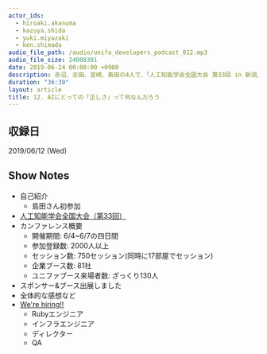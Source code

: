 ```yaml
---
actor_ids:
  - hiroaki.akanuma
  - kazuya.shida
  - yuki.miyazaki
  - ken.shimada
audio_file_path: /audio/unifa_developers_podcast_012.mp3
audio_file_size: 24008301
date: 2019-06-24 00:00:00 +0900
description: 赤沼、志田、宮崎、島田の4人で、「人工知能学会全国大会 第33回 in 新潟」について話しました。
duration: "36:39"
layout: article
title: 12. AIにとっての「正しさ」って何なんだろう
---
```


## 収録日

2019/06/12 (Wed)

## Show Notes

- 自己紹介
  - 島田さん初参加
- [人工知能学会全国大会（第33回）](https://www.ai-gakkai.or.jp/jsai2019/)
- カンファレンス概要
  - 開催期間: 6/4~6/7の四日間
  - 参加登録数: 2000人以上
  - セッション数: 750セッション(同時に17部屋でセッション)
  - 企業ブース数: 81社
  - ユニファブース来場者数: ざっくり130人
- スポンサー&ブース出展しました
- 全体的な感想など
- [We're hiring!!](https://recruit.jobcan.jp/unifa-e/list)
  - Rubyエンジニア
  - インフラエンジニア
  - ディレクター
  - QA
